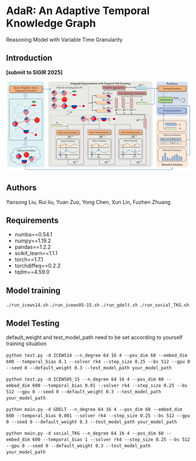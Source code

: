 # AdaR: An Adaptive Temporal Knowledge Graph
Reasoning Model with Variable Time Granularity

## Introduction
**[submit to SIGIR 2025]** 

<p align="center">
<img src="./model_overview.jpg" width="800">
</p>

## Authors

Yansong Liu, Rui liu, Yuan Zuo, Yong Chen, Xun Lin, Fuzhen Zhuang

## Requirements
- numba==0.54.1
- numpy==1.19.2
- pandas==1.2.2
- scikit_learn==1.1.1
- torch==1.7.1
- torchdiffeq==0.2.2
- tqdm==4.59.0

## Model training
 ```./run_icews14.sh```
 ```./run_icews05-15.sh```
 ```./run_gdelt.sh```
 ```./run_social_TKG.sh```

## Model Testing

default_weight and test_model_path need to be set according to yourself training situation

```python test.py -d ICEWS14 --n_degree 64 16 4 --pos_dim 60 --embed_dim 600 --temporal_bias 0.1 --solver rk4 --step_size 0.25 --bs 512 --gpu 0 --seed 0 --default_weight 0.3 --test_model_path your_model_path```

```python test.py -d ICEWS05_15 --n_degree 64 16 4 --pos_dim 60 --embed_dim 600 --temporal_bias 0.01 --solver rk4 --step_size 0.25 --bs 512 --gpu 0 --seed 0 --default_weight 0.3 --test_model_path your_model_path```

```python main.py -d GDELT --n_degree 64 16 4 --pos_dim 60 --embed_dim 600 --temporal_bias 0.001 --solver rk4 --step_size 0.25 --bs 512 --gpu 0 --seed 0 --default_weight 0.3 --test_model_path your_model_path```

```python main.py -d social_TKG --n_degree 64 16 4 --pos_dim 60 --embed_dim 600 --temporal_bias 1 --solver rk4 --step_size 0.25 --bs 512 --gpu 0 --seed 0 --default_weight 0.3 --test_model_path your_model_path```